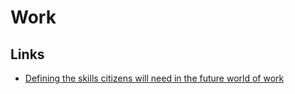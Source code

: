 # Work

## Links

- [Defining the skills citizens will need in the future world of work](https://www.mckinsey.com/industries/public-and-social-sector/our-insights/defining-the-skills-citizens-will-need-in-the-future-world-of-work)
